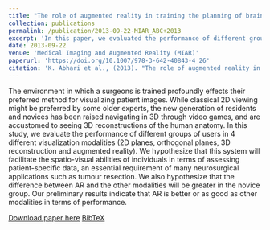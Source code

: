 ```yaml
---
title: "The role of augmented reality in training the planning of brain tumor resection"
collection: publications
permalink: /publication/2013-09-22-MIAR_ABC+2013
excerpt: 'In this paper, we evaluated the performance of different groups of users in 4 different visualization modalities in the context of training the planning of brain tumor resection.'
date: 2013-09-22
venue: 'Medical Imaging and Augmented Reality (MIAR)'
paperurl: 'https://doi.org/10.1007/978-3-642-40843-4_26'
citation: 'K. Abhari et al., (2013). "The role of augmented reality in training the planning of brain tumor resection"; in <i>Augmented Reality Environments for Medical Imaging and Computer-Assisted Interventions -- MIAR/AE-CAI 2013</i>, LNCS 8090, pp. 241-248.'
---
```


The environment in which a surgeons is trained profoundly effects their preferred method for visualizing patient images. While classical 2D viewing might be preferred by some older experts, the new generation of residents and novices has been raised navigating in 3D through video games, and are accustomed to seeing 3D reconstructions of the human anatomy. In this study, we evaluate the performance of different groups of users in 4 different visualization modalities (2D planes, orthogonal planes, 3D reconstruction and augmented reality). We hypothesize that this system will facilitate the spatio-visual abilities of individuals in terms of assessing patient-specific data, an essential requirement of many neurosurgical applications such as tumour resection. We also hypothesize that the difference between AR and the other modalities will be greater in the novice group. Our preliminary results indicate that AR is better or as good as other modalities in terms of performance.

[Download paper here](https://doi.org/10.1007/978-3-642-40843-4_26) [BibTeX](./../files/bibtex/ABC+2013.bib)